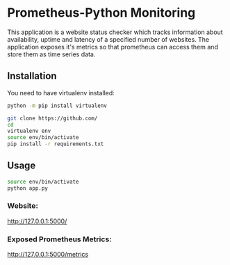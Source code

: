 # Prometheus-Python Monitoring
This application is a website status checker which tracks information about availability, uptime and latency of a specified number of websites.
The application exposes it's metrics so that prometheus can access them and store them as time series data.

## Installation

You need to have virtualenv installed:
```sh
python -m pip install virtualenv
```

```sh
git clone https://github.com/
cd 
virtualenv env
source env/bin/activate
pip install -r requirements.txt
```

## Usage

```sh
source env/bin/activate
python app.py
```

### Website:
http://127.0.0.1:5000/

### Exposed Prometheus Metrics:
http://127.0.0.1:5000/metrics











